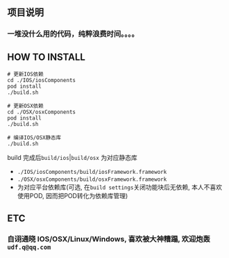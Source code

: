 ## 项目说明
### 一堆没什么用的代码，纯粹浪费时间。。。。

## HOW TO INSTALL

```
# 更新IOS依赖
cd ./IOS/iosComponents
pod install
./build.sh
```

```
# 更新OSX依赖
cd ./OSX/osxComponents
pod install
./build.sh
```

```
# 编译IOS/OSX静态库
./build.sh
```

build 完成后`build/ios`|`build/osx` 为对应静态库

* `./IOS/iosComponents/build/iosFramework.framework`
* `./OSX/osxComponents/build/osxFramework.framework`
* 为对应平台依赖库(可选, 在`build settings`关闭功能块后无依赖, 本人不喜欢使用POD, 因而把POD转化为依赖库管理)

## ETC
### 自诩通晓 IOS/OSX/Linux/Windows, 喜欢被大神糟蹋, 欢迎炮轰 `udf.q@qq.com`